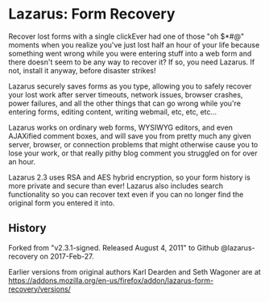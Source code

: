 # Lazarus: Form Recovery

Recover lost forms with a single clickEver had one of those "oh $*#@" moments when you realize you've just lost half an hour of your life because something went wrong while you were entering stuff into a web form and there doesn't seem to be any way to recover it? If so, you need Lazarus. If not, install it anyway, before disaster strikes!

Lazarus securely saves forms as you type, allowing you to safely recover your lost work after server timeouts, network issues, browser crashes, power failures, and all the other things that can go wrong while you're entering forms, editing content, writing webmail, etc, etc, etc...

Lazarus works on ordinary web forms, WYSIWYG editors, and even AJAXified comment boxes, and will save you from pretty much any given server, browser, or connection problems that might otherwise cause you to lose your work, or that really pithy blog comment you struggled on for over an hour.

Lazarus 2.3 uses RSA and AES hybrid encryption, so your form history is more private and secure than ever! Lazarus also includes search functionality so you can recover text even if you can no longer find the original form you entered it into.

## History
Forked from "v2.3.1-signed. Released August 4, 2011" to Github @lazarus-recovery on 2017-Feb-27.

Earlier versions from original authors Karl Dearden and Seth Wagoner are at
https://addons.mozilla.org/en-us/firefox/addon/lazarus-form-recovery/versions/
